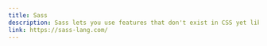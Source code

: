 ```yaml
---
title: Sass
description: Sass lets you use features that don't exist in CSS yet like variables, nesting, mixins, inheritance and other nifty goodies that make writing CSS fun again.
link: https://sass-lang.com/
---
```

